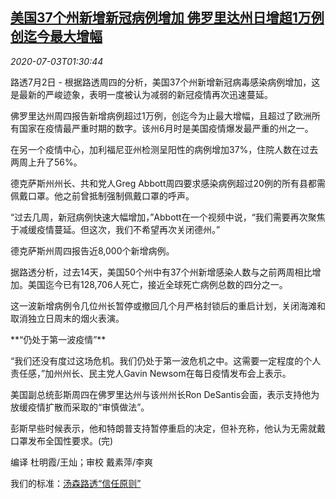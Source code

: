 <!--1593743000000-->
[美国37个州新增新冠病例增加 佛罗里达州日增超1万例创迄今最大增幅](https://cn.reuters.com/article/health-coronavirus-usa-florida-0703-idCNKBS24404X)
------

<div><i>2020-07-03T01:30:44</i></div><div class="StandardArticleBody_body"><p>路透7月2日 - 根据路透周四的分析，美国37个州新增新冠病毒感染病例增加，这是最新的严峻迹象，表明一度被认为减弱的新冠疫情再次迅速蔓延。 </p><p>佛罗里达州周四报告新增病例超过1万例，创迄今为止最大增幅，且超过了欧洲所有国家在疫情最严重时期的数字。该州6月时是美国疫情爆发最严重的州之一。 </p><p>在另一个疫情中心，加利福尼亚州检测呈阳性的病例增加37%，住院人数在过去两周上升了56%。 </p><p>德克萨斯州州长、共和党人Greg Abbott周四要求感染病例超过20例的所有县都需佩戴口罩。他之前曾抵制强制佩戴口罩的呼声。 </p><p>“过去几周，新冠病例快速大幅增加，”Abbott在一个视频中说，“我们需要再次聚焦于减缓疫情蔓延。但这次，我们不希望再次关闭德州。” </p><p>德克萨斯州周四报告近8,000个新增病例。 </p><p>据路透分析，过去14天，美国50个州中有37个州新增感染人数与之前两周相比增加。美国迄今已有128,706人死亡，接近全球死亡病例总数的四分之一。 </p><p>这一波新增病例令几位州长暂停或撤回几个月严格封锁后的重启计划，关闭海滩和取消独立日周末的烟火表演。 </p><p>**“仍处于第一波疫情”** </p><p>“我们还没有度过这场危机。我们仍处于第一波危机之中。这需要一定程度的个人责任感，”加州州长、民主党人Gavin Newsom在每日疫情发布会上表示。 </p><p>美国副总统彭斯周四在佛罗里达州与该州州长Ron DeSantis会面，表示支持他为放缓疫情扩散而采取的“审慎做法”。 </p><p>彭斯早些时候表示，他和特朗普支持暂停重启的决定，但补充称，他认为无需就戴口罩发布全国性要求。(完) </p><div class="Attribution_container"><div class="Attribution_attribution"><p class="Attribution_content">编译 杜明霞/王灿；审校 戴素萍/李爽 </p></div></div><div class="StandardArticleBody_trustBadgeContainer"><span class="StandardArticleBody_trustBadgeTitle">我们的标准：</span><span class="trustBadgeUrl"><a href="https://www.thomsonreuters.cn/content/dam/openweb/documents/pdf/china/brochures/about-us-1.pdf">汤森路透“信任原则”</a></span></div></div>
